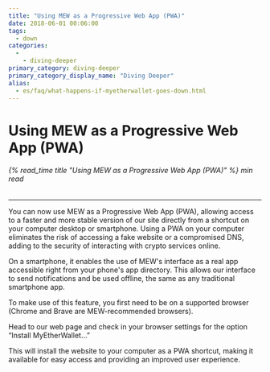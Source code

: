 ```yaml
---
title: "Using MEW as a Progressive Web App (PWA)"
date: 2018-06-01 00:06:00
tags:
  - down
categories:
  - 
    - diving-deeper
primary_category: diving-deeper
primary_category_display_name: "Diving Deeper"
alias:
  - es/faq/what-happens-if-myetherwallet-goes-down.html
---
```


# **Using MEW as a Progressive Web App (PWA)**

###### {% read_time title "Using MEW as a Progressive Web App (PWA)" %} min read

* * *

You can now use MEW as a Progressive Web App (PWA), allowing access to a faster and more stable version of our site directly from a shortcut on your computer desktop or smartphone. Using a PWA on your computer eliminates the risk of accessing a fake website or a compromised DNS, adding to the security of interacting with crypto services online.

On a smartphone, it enables the use of MEW's interface as a real app accessible right from your phone's app directory. This allows our interface to send notifications and be used offline, the same as any traditional smartphone app.

To make use of this feature, you first need to be on a supported browser (Chrome and Brave are MEW-recommended browsers).

Head to our web page and check in your browser settings for the option “Install MyEtherWallet…”

This will install the website to your computer as a PWA shortcut, making it available for easy access and providing an improved user experience.
